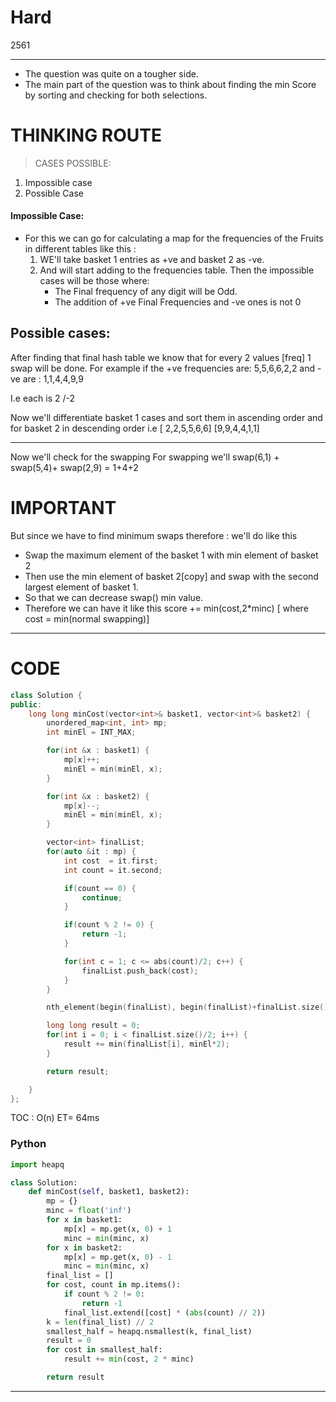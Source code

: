 # Hard
2561

---

* The question was quite on a tougher side.
* The main part of the question was to think about finding the min Score by sorting and checking for both selections.

# THINKING ROUTE
> CASES POSSIBLE:
1. Impossible case
2. Possible Case

#### Impossible Case:
  * For this we can go for calculating a map for the frequencies of the Fruits in different tables like this :
      1. WE'll take basket 1 entries as +ve and basket 2 as -ve.
      2. And will start adding to the frequencies table.
         Then the impossible cases will be those where:
         * The Final frequency of any digit will be Odd.
         * The addition of +ve Final Frequencies and -ve ones is not 0
        
## Possible cases:
After finding that final hash table we know that for every 2 values [freq] 1 swap will be done.
For example if the +ve frequencies are: 5,5,6,6,2,2
and -ve are : 1,1,4,4,9,9

I.e each is 2 /-2

Now we'll differentiate basket 1 cases and sort them in ascending order
and for basket 2 in descending order
i.e [ 2,2,5,5,6,6]
    [9,9,4,4,1,1]

---

Now we'll check for the swapping 
For swapping we'll swap(6,1) + swap(5,4)+ swap(2,9) = 1+4+2
# IMPORTANT
But since we have to find minimum swaps therefore : we'll do like this 
* Swap the maximum element of the basket 1 with min element of basket 2
* Then use the min element of basket 2[copy] and swap with the second largest element of basket 1.
* So that we can decrease swap() min value.
* Therefore we can have it like this score += min(cost,2*minc) [ where cost = min(normal swapping)]

---

# CODE 
```cpp
class Solution {
public:
    long long minCost(vector<int>& basket1, vector<int>& basket2) {
        unordered_map<int, int> mp;
        int minEl = INT_MAX;

        for(int &x : basket1) {
            mp[x]++;
            minEl = min(minEl, x);
        }

        for(int &x : basket2) {
            mp[x]--;
            minEl = min(minEl, x);
        }

        vector<int> finalList;
        for(auto &it : mp) {
            int cost  = it.first;
            int count = it.second;

            if(count == 0) {
                continue;
            }

            if(count % 2 != 0) {
                return -1;
            }

            for(int c = 1; c <= abs(count)/2; c++) {
                finalList.push_back(cost);
            }
        }

        nth_element(begin(finalList), begin(finalList)+finalList.size()/2, end(finalList));

        long long result = 0;
        for(int i = 0; i < finalList.size()/2; i++) {
            result += min(finalList[i], minEl*2);
        }

        return result;

    }
};
```
TOC : O(n)
ET= 64ms


### Python
```python
import heapq

class Solution:
    def minCost(self, basket1, basket2):
        mp = {}
        minc = float('inf')
        for x in basket1:
            mp[x] = mp.get(x, 0) + 1
            minc = min(minc, x)
        for x in basket2:
            mp[x] = mp.get(x, 0) - 1
            minc = min(minc, x)
        final_list = []
        for cost, count in mp.items():
            if count % 2 != 0:
                return -1
            final_list.extend([cost] * (abs(count) // 2))
        k = len(final_list) // 2
        smallest_half = heapq.nsmallest(k, final_list)
        result = 0
        for cost in smallest_half:
            result += min(cost, 2 * minc)

        return result
```


---

